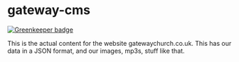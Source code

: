 # gateway-cms

[![Greenkeeper badge](https://badges.greenkeeper.io/gerbilsinspace/gateway-cms.svg)](https://greenkeeper.io/)

This is the actual content for the website gatewaychurch.co.uk. This has our data in a JSON format, and our images, mp3s, stuff like that.
